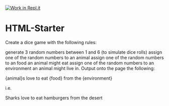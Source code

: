 [![Work in Repl.it](https://classroom.github.com/assets/work-in-replit-14baed9a392b3a25080506f3b7b6d57f295ec2978f6f33ec97e36a161684cbe9.svg)](https://classroom.github.com/online_ide?assignment_repo_id=3138325&assignment_repo_type=AssignmentRepo)
# HTML-Starter



Create a dice game with the following rules:

generate 3 random numbers between 1 and 6 (to simulate dice rolls)
assign one of the random numbers to an animal
assign one of the random numbers to an food an animal might eat
assign one of the random numbers to an environment an animal might live in.
Output onto the page the following:

{animal}s love to eat {food} from the {environment}

i.e.

Sharks love to eat hamburgers from the desert